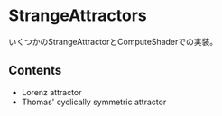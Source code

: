 # StrangeAttractors
いくつかのStrangeAttractorとComputeShaderでの実装。

## Contents

- Lorenz attractor
- Thomas' cyclically symmetric attractor
